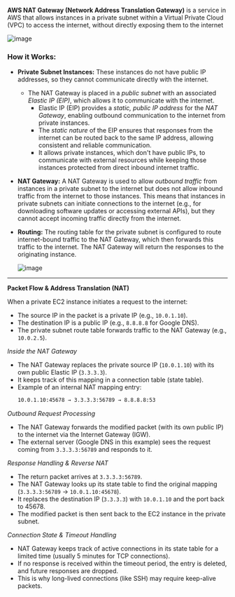 **AWS NAT Gateway (Network Address Translation Gateway)** is a service in AWS that allows instances in a private subnet within a Virtual Private Cloud (VPC) to access the internet, without directly exposing them to the internet

![image](https://github.com/user-attachments/assets/6f4b16e7-73d7-45eb-87e0-e3c6c75e4e44)

### How it Works: ###
- **Private Subnet Instances:** These instances do not have public IP addresses, so they cannot communicate directly with the internet.
  - The NAT Gateway is placed in a *public subnet* with an associated *Elastic IP (EIP)*, which allows it to communicate with the internet.
    - Elastic IP (EIP) provides a *static, public IP address* for the *NAT Gateway*, enabling outbound communication to the internet from private instances.
    - The *static nature* of the EIP ensures that responses from the internet can be routed back to the same IP address, allowing consistent and reliable communication.
    - It allows private instances, which don't have public IPs, to communicate with external resources while keeping those instances protected from direct inbound internet traffic.
- **NAT Gateway:** A NAT Gateway is used to allow *outbound traffic* from instances in a private subnet to the internet but does not allow inbound traffic from the internet to those instances. This means that instances in private subnets can initiate connections to the internet (e.g., for downloading software updates or accessing external APIs), but they cannot accept incoming traffic directly from the internet.
- **Routing:** The routing table for the private subnet is configured to route internet-bound traffic to the NAT Gateway, which then forwards this traffic to the internet. The NAT Gateway will return the responses to the originating instance.
  
  ![image](https://github.com/user-attachments/assets/19a1f7bd-c2f3-4947-bf96-86ed6fff139d)

---

**Packet Flow & Address Translation (NAT)**

When a private EC2 instance initiates a request to the internet:
- The source IP in the packet is a private IP (e.g., `10.0.1.10`).
- The destination IP is a public IP (e.g., `8.8.8.8` for Google DNS).
- The private subnet route table forwards traffic to the NAT Gateway (e.g., `10.0.2.5`).

*Inside the NAT Gateway*
- The NAT Gateway replaces the private source IP (`10.0.1.10`) with its own public Elastic IP (`3.3.3.3`).
- It keeps track of this mapping in a connection table (state table).
- Example of an internal NAT mapping entry:
  ```bash
  10.0.1.10:45678 → 3.3.3.3:56789 → 8.8.8.8:53
  ```

*Outbound Request Processing*
- The NAT Gateway forwards the modified packet (with its own public IP) to the internet via the Internet Gateway (IGW).
- The external server (Google DNS in this example) sees the request coming from `3.3.3.3:56789` and responds to it.

*Response Handling & Reverse NAT*
- The return packet arrives at `3.3.3.3:56789`.
- The NAT Gateway looks up its state table to find the original mapping (`3.3.3.3:56789` → `10.0.1.10:45678`).
- It replaces the destination IP (`3.3.3.3`) with `10.0.1.10` and the port back to 45678.
- The modified packet is then sent back to the EC2 instance in the private subnet.

*Connection State & Timeout Handling*
- NAT Gateway keeps track of active connections in its state table for a limited time (usually 5 minutes for TCP connections).
- If no response is received within the timeout period, the entry is deleted, and future responses are dropped.
- This is why long-lived connections (like SSH) may require keep-alive packets.



